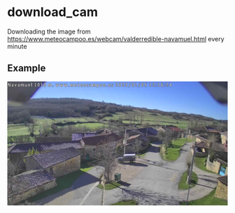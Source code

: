 # download_cam
Downloading the image from https://www.meteocampoo.es/webcam/valderredible-navamuel.html every minute

## Example
![](imgs/2023/01/05/2023-01-05_12-20.jpg)
